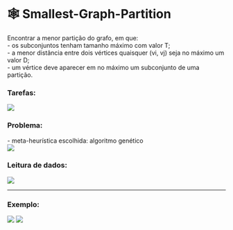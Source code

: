 <h1>🕸 Smallest-Graph-Partition</h1>
Encontrar a menor partição do grafo, em que:<br>
- os subconjuntos tenham tamanho máximo com valor T;<br>
- a menor distância entre dois vértices quaisquer (vi, vj) seja no máximo um valor D;<br>
- um vértice deve aparecer em no máximo um subconjunto de uma partição.

<br>
<h3>Tarefas:</h3>
<img src="https://user-images.githubusercontent.com/49589136/188331749-78d745cb-95ed-4853-9cf6-77e5f9118abd.png">

<h3>Problema:</h3>
- meta-heurística escolhida: algoritmo genético<br>
<img src="https://user-images.githubusercontent.com/49589136/188331770-8c8e199b-f85c-4938-87c0-5be78c70b68a.png">

<h3>Leitura de dados:</h3>
<img src="https://user-images.githubusercontent.com/49589136/188331848-ef460355-94ab-4584-833b-caa2b7fb93ba.png">

<hr>
<h3>Exemplo:</h3>
<img src="https://user-images.githubusercontent.com/49589136/188331807-35690002-77c7-48e7-9cc2-c064c216750a.png">
<img src="https://user-images.githubusercontent.com/49589136/188331825-bf0a83d6-823a-4db7-b187-62fa852f3138.png">
